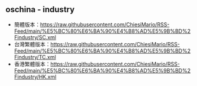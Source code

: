 ## oschina - industry
- 簡體版本：https://raw.githubusercontent.com/ChiesiMario/RSS-Feed/main/%E5%BC%80%E6%BA%90%E4%B8%AD%E5%9B%BD%2Findustry/SC.xml
- 台灣繁體版本：https://raw.githubusercontent.com/ChiesiMario/RSS-Feed/main/%E5%BC%80%E6%BA%90%E4%B8%AD%E5%9B%BD%2Findustry/TC.xml
- 香港繁體版本：https://raw.githubusercontent.com/ChiesiMario/RSS-Feed/main/%E5%BC%80%E6%BA%90%E4%B8%AD%E5%9B%BD%2Findustry/HK.xml